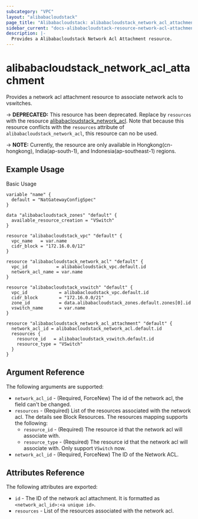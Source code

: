 ```yaml
---
subcategory: "VPC"
layout: "alibabacloudstack"
page_title: "Alibabacloudstack: alibabacloudstack_network_acl_attachment"
sidebar_current: "docs-alibabacloudstack-resource-network-acl-attachment"
description: |-
  Provides a Alibabacloudstack Network Acl Attachment resource.
---
```


# alibabacloudstack_network_acl_attachment

Provides a network acl attachment resource to associate network acls to vswitches.

-> **DEPRECATED:**  This resource  has been deprecated. Replace by `resources` with the resource [alibabacloudstack_network_acl](https://www.terraform.io/docs/providers/alibabacloudstack/r/network_acl.html). 
Note that because this resource conflicts with the `resources` attribute of `alibabacloudstack_network_acl`, this resource can no be used.

-> **NOTE:** Currently, the resource are only available in Hongkong(cn-hongkong), India(ap-south-1), and Indonesia(ap-southeast-1) regions.

## Example Usage

Basic Usage

```
variable "name" {
  default = "NatGatewayConfigSpec"
}

data "alibabacloudstack_zones" "default" {
  available_resource_creation = "VSwitch"
}

resource "alibabacloudstack_vpc" "default" {
  vpc_name   = var.name
  cidr_block = "172.16.0.0/12"
}

resource "alibabacloudstack_network_acl" "default" {
  vpc_id           = alibabacloudstack_vpc.default.id
  network_acl_name = var.name
}

resource "alibabacloudstack_vswitch" "default" {
  vpc_id            = alibabacloudstack_vpc.default.id
  cidr_block        = "172.16.0.0/21"
  zone_id           = data.alibabacloudstack_zones.default.zones[0].id
  vswitch_name      = var.name
}

resource "alibabacloudstack_network_acl_attachment" "default" {
  network_acl_id = alibabacloudstack_network_acl.default.id
  resources {
    resource_id   = alibabacloudstack_vswitch.default.id
    resource_type = "VSwitch"
  }
}
```

## Argument Reference

The following arguments are supported:

* `network_acl_id` - (Required, ForceNew) The id of the network acl, the field can't be changed.
* `resources` - (Required) List of the resources associated with the network acl. The details see Block Resources. The resources mapping supports the following:
  * `resource_id` - (Required) The resource id that the network acl will associate with.
  * `resource_type` - (Required) The resource id that the network acl will associate with. Only support `VSwitch` now.
* `network_acl_id` - (Required, ForceNew) The ID of the Network ACL. 

## Attributes Reference

The following attributes are exported:

* `id` - The ID of the network acl attachment. It is formatted as `<network_acl_id>:<a unique id>`.
* `resources` - List of the resources associated with the network acl.  
